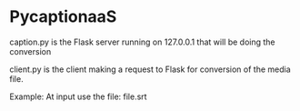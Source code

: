 # PycaptionaaS

caption.py is the Flask server running on 127.0.0.1 that will be doing the conversion



client.py is the client making a request to Flask for conversion of the media file.

Example: At input use the file: file.srt

